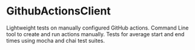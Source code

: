 # GithubActionsClient
Lightweight tests on manually configured GitHub actions. Command Line tool to create and run actions manually. Tests for average start and end times using mocha and chai test suites.
